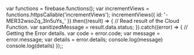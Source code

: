 var functions = firebase.functions();
var incrementViews = functions.httpsCallable('incrementViews');
incrementViews({ id: '-MER32wsoZq_3In5uYs_' }).then((result) => {
    // Read result of the Cloud Function.
    var sanitizedMessage = result.data.status;
  }).catch((error) => {
    // Getting the Error details.
    var code = error.code;
    var message = error.message;
    var details = error.details;
    console.log(message)
    console.log(details)
  });;
